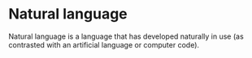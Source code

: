 # Natural language
Natural language is a language that has developed naturally in use (as contrasted with an artificial language or computer code).